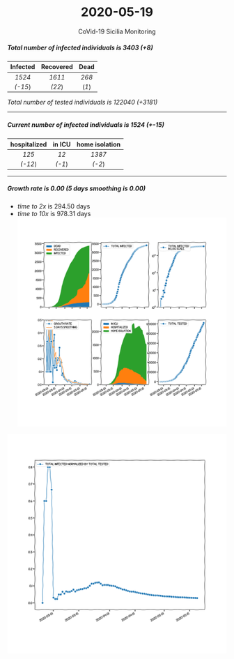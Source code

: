 <div align='center'>

# 2020-05-19
CoVid-19 Sicilia Monitoring
</div>

##### Total number of infected individuals is 3403 (+8)
Infected | Recovered | Dead
:---: | :---: | :---:
*1524* | *1611* | *268*
*(-15*) | *(22*) | (*1*)

*Total number of tested individuals is 122040 (+3181)*
***
##### Current number of infected individuals is 1524 (+-15)
hospitalized | in ICU | home isolation
:---: | :---: | :---:
*125* |*12* |*1387*
*(-12*) |*(-1*) |*(-2*)
***
##### Growth rate is 0.00 (5 days smoothing is 0.00)
- *time to 2x* is 294.50 days
- *time to 10x* is 978.31 days
![stats][stats]

![infected_normalized][infected_normalized]

[stats]: stats_Sicilia.png
[infected_normalized]: infected_normalized_Sicilia.png
